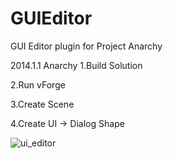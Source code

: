 # GUIEditor
GUI Editor plugin for Project Anarchy

2014.1.1 Anarchy
1.Build Solution

2.Run vForge

3.Create Scene

4.Create UI -> Dialog Shape


![ui_editor](https://cloud.githubusercontent.com/assets/2046900/8049454/706760a6-0e9a-11e5-83dd-363342992042.png)
